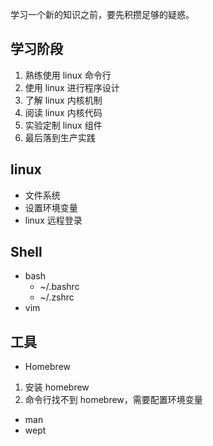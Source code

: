学习一个新的知识之前，要先积攒足够的疑惑。

## 学习阶段

1. 熟练使用 linux 命令行
2. 使用 linux 进行程序设计
3. 了解 linux 内核机制
4. 阅读 linux 内核代码
5. 实验定制 linux 组件
6. 最后落到生产实践

## linux

-   文件系统
-   设置环境变量
-   linux 远程登录

## Shell

-   bash
    -   ~/.bashrc
    -   ~/.zshrc
-   vim

## 工具

-   Homebrew

1. 安装 homebrew
2. 命令行找不到 homebrew，需要配置环境变量

-   man
-   wept
